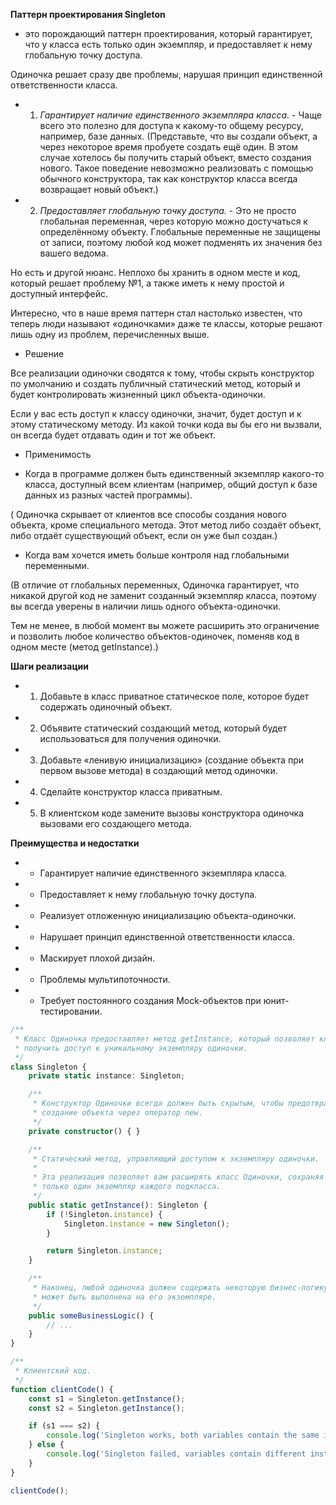 **Паттерн проектирования Singleton**

- это порождающий паттерн проектирования, который гарантирует, что у класса есть только один экземпляр, и предоставляет к нему глобальную точку доступа.

Одиночка решает сразу две проблемы, нарушая принцип единственной ответственности класса.

- 1. *Гарантирует наличие единственного экземпляра класса.* - Чаще всего это полезно для доступа к какому-то общему ресурсу, например, базе данных.
(Представьте, что вы создали объект, а через некоторое время пробуете создать ещё один. В этом случае хотелось бы получить старый объект, вместо создания нового.
Такое поведение невозможно реализовать с помощью обычного конструктора, так как конструктор класса всегда возвращает новый объект.)

- 2. *Предоставляет глобальную точку доступа.* - Это не просто глобальная переменная, через которую можно достучаться к определённому объекту. Глобальные переменные не защищены от записи, поэтому любой код может подменять их значения без вашего ведома.

Но есть и другой нюанс. Неплохо бы хранить в одном месте и код, который решает проблему №1, а также иметь к нему простой и доступный интерфейс.

Интересно, что в наше время паттерн стал настолько известен, что теперь люди называют «одиночками» даже те классы, которые решают лишь одну из проблем, перечисленных выше.


* Решениe

Все реализации одиночки сводятся к тому, чтобы скрыть конструктор по умолчанию и создать публичный статический метод, который и будет контролировать жизненный цикл объекта-одиночки.

Если у вас есть доступ к классу одиночки, значит, будет доступ и к этому статическому методу. Из какой точки кода вы бы его ни вызвали, он всегда будет отдавать один и тот же объект.



*  Применимость

- Когда в программе должен быть единственный экземпляр какого-то класса, доступный всем клиентам (например, общий доступ к базе данных из разных частей программы).

( Одиночка скрывает от клиентов все способы создания нового объекта, кроме специального метода. Этот метод либо создаёт объект, либо отдаёт существующий объект, если он уже был создан.)

- Когда вам хочется иметь больше контроля над глобальными переменными.

(В отличие от глобальных переменных, Одиночка гарантирует, что никакой другой код не заменит созданный экземпляр класса, поэтому вы всегда уверены в наличии лишь одного объекта-одиночки.

Тем не менее, в любой момент вы можете расширить это ограничение и позволить любое количество объектов-одиночек, поменяв код в одном месте (метод getInstance).)

**Шаги реализации**

- 1. Добавьте в класс приватное статическое поле, которое будет содержать одиночный объект.

- 2. Объявите статический создающий метод, который будет использоваться для получения одиночки.

- 3. Добавьте «ленивую инициализацию» (создание объекта при первом вызове метода) в создающий метод одиночки.

- 4. Сделайте конструктор класса приватным.

- 5. В клиентском коде замените вызовы конструктора одиночка вызовами его создающего метода.


**Преимущества и недостатки**

 - + Гарантирует наличие единственного экземпляра класса.
 - + Предоставляет к нему глобальную точку доступа.
 - + Реализует отложенную инициализацию объекта-одиночки.

 - - Нарушает принцип единственной ответственности класса.
 - - Маскирует плохой дизайн.
 - - Проблемы мультипоточности.
 - - Требует постоянного создания Mock-объектов при юнит-тестировании.



```TypeScript
/**
 * Класс Одиночка предоставляет метод getInstance, который позволяет клиентам
 * получить доступ к уникальному экземпляру одиночки.
 */
class Singleton {
    private static instance: Singleton;

    /**
     * Конструктор Одиночки всегда должен быть скрытым, чтобы предотвратить
     * создание объекта через оператор new.
     */
    private constructor() { }

    /**
     * Статический метод, управляющий доступом к экземпляру одиночки.
     *
     * Эта реализация позволяет вам расширять класс Одиночки, сохраняя повсюду
     * только один экземпляр каждого подкласса.
     */
    public static getInstance(): Singleton {
        if (!Singleton.instance) {
            Singleton.instance = new Singleton();
        }

        return Singleton.instance;
    }

    /**
     * Наконец, любой одиночка должен содержать некоторую бизнес-логику, которая
     * может быть выполнена на его экземпляре.
     */
    public someBusinessLogic() {
        // ...
    }
}

/**
 * Клиентский код.
 */
function clientCode() {
    const s1 = Singleton.getInstance();
    const s2 = Singleton.getInstance();

    if (s1 === s2) {
        console.log('Singleton works, both variables contain the same instance.');
    } else {
        console.log('Singleton failed, variables contain different instances.');
    }
}

clientCode();
```









